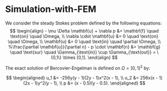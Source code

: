 # Simulation-with-FEM
We consider the steady Stokes problem defined by the following equations:
$$
\begin{align}
    - \mu \Delta \mathbf{u} + \nabla p &= \mathbf{f} \quad \text{on} \quad \Omega, \\
    \nabla \cdot \mathbf{u} &= 0 \quad \text{on} \quad \Omega, \\
    \mathbf{u} &= 0 \quad \text{in} \quad \partial \Omega, \\
    %\frac{\partial \mathbf{u}}{\partial n} - p \cdot \mathbf{n} &= \mathbf{g} \quad \text{sur} \quad \Gamma_{\text{in}} \cup \Gamma_{\text{out}} = \{0,1\} \times [0,1].
\end{align}
$$

The exact solution of Bercovier-Engelman is defined on $\Omega=[ 0, 1 ]^2$ by:

$$
\begin{aligned}
    u_1 &= -256y(y - 1)(2y - 1)x^2(x - 1), \\
    u_2 &= 256x(x - 1)(2x - 1)y^2(y - 1), \\
    p &= (x - 0.5)(y - 0.5).
\end{aligned}
$$

